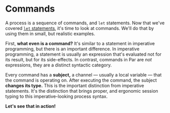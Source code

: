 # Commands

A process is a sequence of commands, and `let` statements. Now that we've covered
[`let` statements](./do_expression.md#the-let-statement), it's time to look at commands. We'll do
that by using them in small, but realistic examples.

First, **what even is a command?** It's similar to a statement in imperative programming, but there
is an important difference. In imperative programming, a statement is usually an expression
that's evaluated not for its result, but for its side-effects. In contrast, commands in Par are
_not_ expressions, they are a distinct syntactic category.

Every command has a **subject,** a channel — usually a local variable — that the command is
operating on. After executing the command, the subject **changes its type.** This is the important
distinction from imperative statements. It's the distinction that brings proper, and ergonomic
session typing to this imperative-looking process syntax.

**Let's see that in action!**
